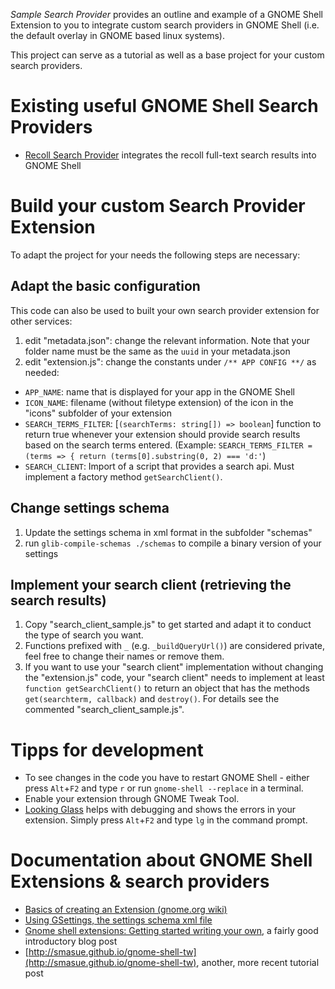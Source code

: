 *Sample Search Provider* provides an outline and example of a GNOME Shell Extension 
to you to integrate custom search providers in GNOME Shell (i.e. the default overlay in GNOME based linux systems).

This project can serve as a tutorial as well as a base project for your custom search providers.


# Existing useful GNOME Shell Search Providers
- [Recoll Search Provider](https://github.com/sleidig/gnome_recoll-search-provider) integrates the recoll full-text search results into GNOME Shell


# Build your custom Search Provider Extension

To adapt the project for your needs the following steps are necessary:

## Adapt the basic configuration
This code can also be used to built your own search provider extension for other services:

1. edit "metadata.json": change the relevant information. Note that your folder name must be the same as the `uuid` in your metadata.json
2. edit "extension.js": change the constants under `/** APP CONFIG **/` as needed:
- `APP_NAME`: name that is displayed for your app in the GNOME Shell
- `ICON_NAME`: filename (without filetype extension) of the icon in the "icons" subfolder of your extension
- `SEARCH_TERMS_FILTER`: [`(searchTerms: string[]) => boolean`] function to return true whenever your extension should provide search results based on the search terms entered. (Example: `SEARCH_TERMS_FILTER = (terms => { return (terms[0].substring(0, 2) === 'd:'`)
- `SEARCH_CLIENT`: Import of a script that provides a search api. Must implement a factory method `getSearchClient()`.

## Change settings schema
1. Update the settings schema in xml format in the subfolder "schemas"
2. run `glib-compile-schemas ./schemas` to compile a binary version of your settings

## Implement your search client (retrieving the search results)
1. Copy "search_client_sample.js" to get started and adapt it to conduct the type of search you want.
2. Functions prefixed with `_` (e.g. `_buildQueryUrl()`) are considered private, feel free to change their names or remove them.
3. If you want to use your "search client" implementation without changing the "extension.js" code, your "search client" 
needs to implement at least `function getSearchClient()` to return an object that has the methods `get(searchterm, callback)` and `destroy()`. 
For details see the commented "search_client_sample.js".



# Tipps for development
- To see changes in the code you have to restart GNOME Shell - either press `Alt`+`F2` and type `r` or run `gnome-shell --replace` in a terminal.
- Enable your extension through GNOME Tweak Tool.
- [Looking Glass](https://wiki.gnome.org/Projects/GnomeShell/LookingGlass) helps with debugging and shows the errors in your extension. Simply press `Alt`+`F2` and type `lg` in the command prompt.



# Documentation about GNOME Shell Extensions & search providers
- [Basics of creating an Extension (gnome.org wiki)](https://wiki.gnome.org/Projects/GnomeShell/Extensions)
- [Using GSettings, the settings schema xml file](https://developer.gnome.org/GSettings/)
- [Gnome shell extensions: Getting started writing your own](http://mathematicalcoffee.blogspot.com/2012/09/gnome-shell-extensions-getting-started.html), a fairly good introductory blog post
- [http://smasue.github.io/gnome-shell-tw](http://smasue.github.io/gnome-shell-tw), another, more recent tutorial post
